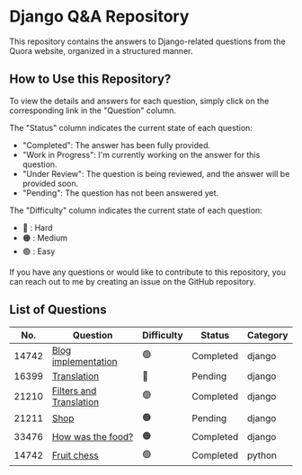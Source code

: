 # Django Q&A Repository

This repository contains the answers to Django-related questions from the Quora website, organized in a structured manner.



## How to Use this Repository?

To view the details and answers for each question, simply click on the corresponding link in the "Question" column.

The "Status" column indicates the current state of each question:
- "Completed": The answer has been fully provided.
- "Work in Progress": I'm currently working on the answer for this question.
- "Under Review": The question is being reviewed, and the answer will be provided soon.
- "Pending": The question has not been answered yet.

The "Difficulty" column indicates the current state of each question:
- 🔴 : Hard
- 🟠 : Medium
- 🟢 : Easy

If you have any questions or would like to contribute to this repository, you can reach out to me by creating an issue on the GitHub repository.

## List of Questions

| No. | Question | Difficulty | Status | Category |
| --- | --- | --- | --- | --- |
| 14742 |  [Blog implementation](questions/14742/hints.md) | 🟢 | Completed | django |
| 16399 |  [Translation](questions/16399/hints.md) | 🔴 | Pending| django |
| 21210 |  [Filters and Translation](questions/21210/hints.md) | 🟢 | Completed | django |
| 21211 |  [Shop](questions/21211/hints.md) | 🟠 |  Pending | django |
| 33476 |  [How was the food?](questions/33476/hints.md) | 🟠 | Completed | django |
| 14742 |  [Fruit chess](questions/60134/hints.md) | 🟢 | Completed | python |





